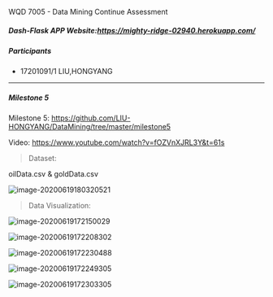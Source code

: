 



WQD 7005 - Data Mining Continue Assessment



##### Dash-Flask APP   Website:https://mighty-ridge-02940.herokuapp.com/



##### Participants



- 17201091/1 LIU,HONGYANG



___



##### Milestone 5



Milestone 5: https://github.com/LIU-HONGYANG/DataMining/tree/master/milestone5

Video:  https://www.youtube.com/watch?v=fOZVnXJRL3Y&t=61s



>  Dataset: 

oilData.csv & goldData.csv

![image-20200619180320521](https://tva1.sinaimg.cn/large/007S8ZIlgy1gfxr89a6hoj30b2054aaa.jpg)



>  Data Visualization:

![image-20200619172150029](https://tva1.sinaimg.cn/large/007S8ZIlgy1gfxq14l39pj31yg0mataz.jpg)





![image-20200619172208302](https://tva1.sinaimg.cn/large/007S8ZIlgy1gfxq1e75y5j31y80tcjz4.jpg)



![image-20200619172230488](https://tva1.sinaimg.cn/large/007S8ZIlgy1gfxq1rqyzij31rm0u0436.jpg)



![image-20200619172249305](https://tva1.sinaimg.cn/large/007S8ZIlgy1gfxq23mmcrj31uc0pcgpr.jpg)



![image-20200619172303305](https://tva1.sinaimg.cn/large/007S8ZIlgy1gfxq2cciv2j31z40qqacj.jpg)

